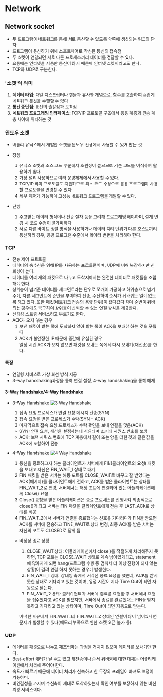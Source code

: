 # Network
## Network socket
- 두 프로그램이 네트워크를 통해 서로 통신할 수 있도록 양쪽에 생성되는 링크의 단자
- 프로그램이 통신하기 위해 소프트웨어로 작성된 통신의 접속점
- 두 소켓이 연결되면 서로 다른 프로세스끼리 데이터를 전달할 수 있다.
- 요즘에는 인터넷을 사용한 통신이 많기 때문에 인터넷 소켓이라고도 한다.
- TCP와 UDP로 구분한다.

### '소켓'의 의미
1. **데이터 타입**: 파일 디스크립터나 핸들과 유사한 개념으로, 함수를 호출하여 손쉽게 네트워크 통신을 수행할 수 있다.
2. **통신 종단점**: 통신의 출발점과 도착점
3. **네트워크 프로그래밍 인터페이스**: TCP/IP 프로토콜 구조에서 응용 계층과 전송 계층 사이에 위치하는 것 

### 윈도우 소켓
- 버클리 유닉스에서 개발한 소켓을 윈도우 환경에서 사용할 수 있게 만든 것
- 장점
  1. 유닉스 소켓과 소스 코드 수준에서 호환성이 높으므로 기존 코드를 이식하여 활용하기 쉽다.
  2. 가장 널리 사용하므로 여러 운영체제에서 사용할 수 있다.
  3.  TCP/IP 외의 프로토콜도 지원하므로 최소 코드 수정으로 응용 프로그램이 사용할 프로토콜을 변경할 수 있다.
  4. 세부 제어가 가능하며 고성능 네트워크 프로그램을 개발할 수 있다.

- 단점
  1. 주고받는 데이터 형식이나 전송 절차 등을 고려해 프로그래밍 해야하며, 설계 변경 시 코드 수정이 불가피하다.
  2. 서로 다른 바이트 정렬 방식을 사용하거나 데이터 처리 단위가 다른 호스트끼리 통신하리 경우, 응용 프로그램 수준에서 데이터 변환을 처리해야 한다.


### TCP
- 전송 제어 프로토콜
- 데이터의 송수신을 위해 IP를 사용하는 프로토콜이며, UDP에 비해 복잡하지만 신뢰성이 높다.
- 데이터를 여러 개의 패킷으로 나누고 도착지에서는 완전한 데이터로 패킷들을 조립해야 한다.
- 상위층이 넘겨준 데이터를 세그먼트라는 단위로 쪼개어 가공하고 하위층으로 넘겨주며, 자른 세그먼트에 순번을 부여하여 전송, 수신하여 순서가 뒤바뀌는 일이 없도록 하고 있다. 또한 패킷(네트워크 전송의 용량 단위)이 왔다갔다 하며 순번이 뒤바뀌는 경우에도 복구하여 상위층이 신뢰할 수 있는 연결 방식을 제공한다.
- 신뢰성 스트림 서비스라고 부르기도 한다.
- ACK가 오지 않는 경우
    1. 보낸 패킷이 받는 쪽에 도착하지 않아 받는 쪽이 ACK을 보내야 하는 것을 모를 때
    2. ACK가 불안정한 IP 때문에 중간에 유실된 경우  
    일정 시간 ACK가 오지 않으면 패킷을 보내는 쪽에서 다시 보내기(재전송)를 한다. 

#### 특징
- 연결형 서비스로 가상 회선 방식 제공
- 3-way handshaking과정을 통해 연결 설정, 4-way handshaking을 통해 해제

#### 3-Way Handshake/4-Way Handshake
- 3-Way Handshake
![3 Way Handshake](https://t1.daumcdn.net/cfile/tistory/222D873E5815FD142E "3-Way Handshake")
    1. 접속 요청 프로세스가 연결 요청 메시지 전송(SYN)
    2. 접속 요청을 받은 프로세스가 수락(SYN + ACK)
    3. 마지막으로 접속 요청 프로세스가 수락 확인을 보내 연결을 맺음(ACK)
     
   - SYN: 연결 요청, 세션을 설정하는데 사용되며 초기에 시퀀스 번호를 보냄
   - ACK: 보낸 시쿼스 번호에 TCP 계층에서 길이 또는 양을 더한 것과 같은 값을 ACK에 포함하여 전송

- 4-Way Handshake
  ![4 Way Handshake](https://t1.daumcdn.net/cfile/tistory/2678E035537EEE9126 "4-Way Handshake")
    1. 통신을 종료하고자 하는 클라이언트가 서버에게 FIN(클라이언트의 요청) 패킷을 보내고 자신은 FIN_WAIT_1 상태로 대기
    2. FIN 패킷을 받은 서버는 해동 포트를 CLOSE_WAIT로 바꾸고 잘 받았다는 ACK(메세지)를 클라이언트에게 전하고, ACK를 받은 클라이언트는 상태를 FIN_WAIT_2로 변경, 서버에서는 해당 포트에 연결되어 있는 어플리케이션에게 Close() 요청
    3. Close() 요청을 받은 어플리케이션은 종료 프로세스를 진행시켜 최종적으로 close()가 되고 서버는 FIN 패킷을 클라이언트에게 전송 후 LAST_ACK로 상태를 바꿈
    4. FIN_WAIT_2에서 서버가 연결을 종료했다는 신호를 기다리다가 FIN을 받으면 ACK를 서버에 전송하고 TINE_WAIT로 상태 변경, 최종 ACK를 받은 서버는 자신의 포트도 CLOSED로 닫게 됨
  
    - 비정상 종료 상황
        1. CLOSE_WAIT 상태: 어플리케이션에서 close()를 적절하게 처리해주지 못하면, TCP 포트는 CLOSE_WAIT 상태로 계속 남아있게되고, statement에 많아지게 되면 hang(프로그램 수행 중 멈춰서 더 이상 진행이 되지 않는 상황)이 걸려 연결 하지 못하는 경우기 발생한다.
        2. FIN_WAIT_1 상태: 상대방 측에서 커넥션 종료 요청을 했는데, ACK를 받지 못한 상태로 기다리고 있는 것이며, 일정 시간이 지나 Time Out이 되면 자동으로 닫는다.
        3. FIN_WAIT_2 상태: 클라이언트가 서버에 종료를 요청한 후 서버에서 요청을 접수했다고 ACK를 받았지만, 서버에서 종료를 완료했다는 FIN을 받지 못하고 기다리고 있는 상태이며, Time Out이 되면 자동으로 닫는다.  

        이떠한 이유에서 FIN_WAIT_1과 FIN_WAIT_2 상태인 연결이 많이 남아있다면 문제가 발생할 수 있다(메모리 부족으로 인한 소켓 오픈 불가 등). 
     

### UDP
- 데이터를 패킷으로 나누고 재조립하는 과정을 거치지 않으며 데이터를 보내기만 한다.
- Best-effort 에러가 날 수도 있고 재전송이나 순서 뒤바뀜에 대한 대체는 어플리케이션에서 처리해 주어야 한다.
- 속도가 빠르기 때문에 데이터 처리가 신속하고 한 두장의 프레임이 빠져도 보정이 가능하다.
- 비연결성을 가지며 수신측이 제대로 도착하였는지 확인 여부를 보장하지 않는 비신뢰성 서비스이다.